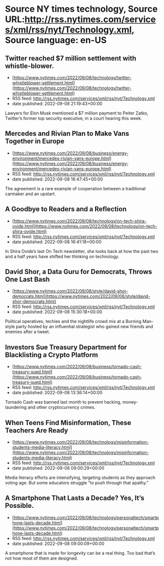 # Source NY times technology, Source URL:http://rss.nytimes.com/services/xml/rss/nyt/Technology.xml, Source language: en-US

## Twitter reached $7 million settlement with whistle-blower.
 - [https://www.nytimes.com/2022/09/08/technology/twitter-whistleblower-settlement.html](https://www.nytimes.com/2022/09/08/technology/twitter-whistleblower-settlement.html)
 - RSS feed: http://rss.nytimes.com/services/xml/rss/nyt/Technology.xml
 - date published: 2022-09-08 21:19:43+00:00

Lawyers for Elon Musk mentioned a $7 million payment to Peiter Zatko, Twitter’s former top security executive, in a court hearing this week.

## Mercedes and Rivian Plan to Make Vans Together in Europe
 - [https://www.nytimes.com/2022/09/08/business/energy-environment/mercedes-rivian-vans-europe.html](https://www.nytimes.com/2022/09/08/business/energy-environment/mercedes-rivian-vans-europe.html)
 - RSS feed: http://rss.nytimes.com/services/xml/rss/nyt/Technology.xml
 - date published: 2022-09-08 16:47:45+00:00

The agreement is a rare example of cooperation between a traditional carmaker and an upstart.

## A Goodbye to Readers and a Reflection
 - [https://www.nytimes.com/2022/09/08/technology/on-tech-shira-ovide.html](https://www.nytimes.com/2022/09/08/technology/on-tech-shira-ovide.html)
 - RSS feed: http://rss.nytimes.com/services/xml/rss/nyt/Technology.xml
 - date published: 2022-09-08 16:41:18+00:00

In Shira Ovide’s last On Tech newsletter, she looks back at how the past two and a half years have shifted her thinking on technology.

## David Shor, a Data Guru for Democrats, Throws One Last Bash
 - [https://www.nytimes.com/2022/09/08/style/david-shor-democrats.html](https://www.nytimes.com/2022/09/08/style/david-shor-democrats.html)
 - RSS feed: http://rss.nytimes.com/services/xml/rss/nyt/Technology.xml
 - date published: 2022-09-08 15:30:18+00:00

Political operatives, techies and the nightlife crowd mix at a Burning Man-style party hosted by an influential strategist who gained new friends and enemies after a tweet.

## Investors Sue Treasury Department for Blacklisting a Crypto Platform
 - [https://www.nytimes.com/2022/09/08/business/tornado-cash-treasury-sued.html](https://www.nytimes.com/2022/09/08/business/tornado-cash-treasury-sued.html)
 - RSS feed: http://rss.nytimes.com/services/xml/rss/nyt/Technology.xml
 - date published: 2022-09-08 13:36:14+00:00

Tornado Cash was banned last month to prevent hacking, money-laundering and other cryptocurrency crimes.

## When Teens Find Misinformation, These Teachers Are Ready
 - [https://www.nytimes.com/2022/09/08/technology/misinformation-students-media-literacy.html](https://www.nytimes.com/2022/09/08/technology/misinformation-students-media-literacy.html)
 - RSS feed: http://rss.nytimes.com/services/xml/rss/nyt/Technology.xml
 - date published: 2022-09-08 09:00:29+00:00

Media literacy efforts are intensifying, targeting students as they approach voting age. But some educators struggle “to push through that apathy.”

## A Smartphone That Lasts a Decade? Yes, It’s Possible.
 - [https://www.nytimes.com/2022/09/08/technology/personaltech/smartphone-lasts-decade.html](https://www.nytimes.com/2022/09/08/technology/personaltech/smartphone-lasts-decade.html)
 - RSS feed: http://rss.nytimes.com/services/xml/rss/nyt/Technology.xml
 - date published: 2022-09-08 09:00:09+00:00

A smartphone that is made for longevity can be a real thing. Too bad that’s not how most of them are designed.
